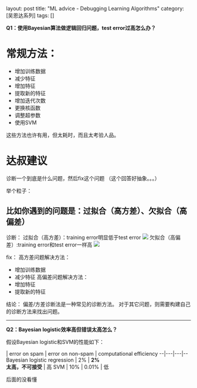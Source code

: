layout: post
title:  "ML advice - Debugging Learning Algorithms"
category: [吴恩达系列]
tags: []

**Q1：使用Bayesian算法做逻辑回归问题，test error过高怎么办？**

# 常规方法：

- 增加训练数据
- 减少特征
- 增加特征
- 提取新的特征
- 增加迭代次数
- 更换核函数
- 调整超参数
- 使用SVM

这些方法也许有用，但太耗时，而且太考验人品。

<!-- more -->

# 达叔建议

诊断一个到底是什么问题，然后fix这个问题
（这个回答好抽象。。。）

举个粒子：

## 比如你遇到的问题是：过拟合（高方差）、欠拟合（高偏差）

诊断：
过拟合（高方差）：training error明显低于test error
![](http://windmissing.github.io/images/2019/109.png)
欠拟合（高偏差）:training error和test error一样高
![](http://windmissing.github.io/images/2019/110.png)

fix：
高方差问题解决方法：
- 增加训练数据
- 减少特征
高偏差问题解决方法：
- 增加特征
- 提取新的特征

结论：
偏差/方差诊断法是一种常见的诊断方法。
对于其它问题，则需要构建自己的诊断方法来找出问题。

------------------------------------------------

**Q2：Bayesian logistic效率高但错误太高怎么？**

假设Bayesian logistic和SVM的性能如下：

  | error on spam  | error on non-spam  | computational efficiency
--|---|---|--
Bayesian logistic regression  | 2%  | **2%<br>太高，不可接受**  | 高
SVM  | 10%  | 0.01%  | 低

后面的没看懂
